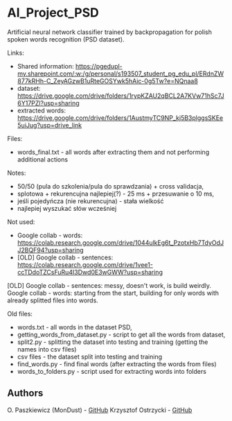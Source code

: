 # AI_Project_PSD
Artificial neural network classifier trained by backpropagation for polish spoken words recognition (PSD dataset).

Links:
- Shared information: https://pgedupl-my.sharepoint.com/:w:/g/personal/s193507_student_pg_edu_pl/ERdnZW877kRHh-C_ZeyAGzwB1uRteGOSYwk5hAic-0g5Tw?e=NQnaa8
- dataset: https://drive.google.com/drive/folders/1rypKZAU2qBCL2A7KVw71hSc7J6Y17PZl?usp=sharing
- extracted words: https://drive.google.com/drive/folders/1AustmyTC9NP_kj5B3plggsSKEe5uiJug?usp=drive_link

Files:
- words_final.txt - all words after extracting them and not performing additional actions

Notes:
- 50/50 (pula do szkolenia/pula do sprawdzania) + cross validacja,
- splotowa + rekurencujna najlepiej(?) - 25 ms + przesuwanie o 10 ms,
- jeśli pojedyńcza (nie rekurencujna) - stała wielkość
- najlepiej wyszukać słów wcześniej

Not used:
- Google collab - words: https://colab.research.google.com/drive/1044ulkEg6t_PzotxHb7TdyOdJJ2BQF94?usp=sharing
- [OLD] Google collab - sentences: https://colab.research.google.com/drive/1vee1-ccTDdoTZCsFuRu4I3Dwd0E3wGWW?usp=sharing

[OLD] Google collab - sentences: messy, doesn't work, is build weirdly.
Google collab - words: starting from the start, building for only words with already splitted files into words.

Old files:
- words.txt - all words in the dataset PSD,
- getting_words_from_dataset.py - script to get all the words from dataset,
- split2.py - splitting the dataset into testing and training (getting the names into csv files)
- csv files - the dataset split into testing and training
- find_words.py - find final words (after extracting the words from files)
- words_to_folders.py - script used for extracting words into folders

## Authors
O. Paszkiewicz (MonDust) - [GitHub](https://github.com/MonDust)
Krzysztof Ostrzycki - [GitHub](https://github.com/KrzyszOst)
